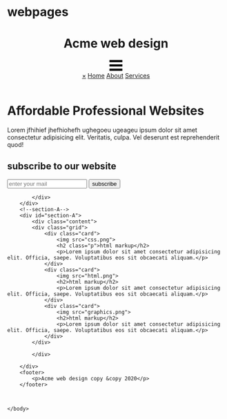 # webpages<!DOCTYPE html>
<html lang="eng">
    <head>
        <meta charset="UFT -8">
        <meta name="viewport" content="width=device-width,initail-scale=1.0">
        <meta http-equiv="X-UA-compatible" content="ie=egde">
        <title>website design</title>
        <link rel="stylesheet" href="coding.css">
        <script>
            function openSlideMenu(){
               document.getElementById("inside-menu").style.width='250px';
               document.getElementById("content").style.marginLeft='250px';
            }
            function closeSlideMenu(){
               document.getElementById("inside-menu").style.width='0';
               document.getElementById("content").style.marginLeft='0';
            }
        </script>
    </head>
    <body>
        <!--header-->
        <header>
            <div class="content">
            <h1><span class="highlight">Acme</span> web design</h1>
            </div>
            <div class="content" id="content">
               <span id="side-menu">
                   <a href="#" onclick="openSlideMenu()">
                   <svg width="30" height="30">
                       <path d="M0,5 30,5" stroke="black" stroke-width="5"></path>
                       <path d="M0,15 30,15" stroke="black" stroke-width="5"></path>
                       <path d="M0,25 30,25" stroke="black" stroke-width="5"></path>
                    </svg>
                    </a>
               </span>
                <div id="inside-menu" class="inside-menu">
                    <a href="#" class="close-btn"onclick="closeSlideMenu()">&times;</a>
                    <a href="coding.html">Home</a>
                    <a href="coding-a.html">About</a>
                    <a class="current" href="coding-s.html">Services</a>
                </div>
           </div>
        </header>
        <!--showcase--->
        <div id="showcase">
            <div class="pic"></div>
            <div class="content">
                <h1>Affordable Professional Websites</h1>
                <p>Lorem jfhihief jhefhiohefh ughegoeu ugeageu  ipsum dolor sit amet consectetur adipisicing elit. Veritatis, culpa. Vel deserunt est reprehenderit quod!</p>
             </div>
        </div>
        <!--newsletter-->
        <div id="newsletter">
             <div class="content">
                 <h2>subscribe to our website</h2>
                 <form>
                     <input type="text" name="enter your mail" placeholder="enter your mail">
                     <input class="btn" type="submit" value="subscribe">
                </form>

            </div>
        </div>
        <!--section-A-->
        <div id="section-A">
            <div class="content">
            <div class="grid">
                <div class="card">
                    <img src="css.png">
                    <h2 class="p">html markup</h2>
                    <p>Lorem ipsum dolor sit amet consectetur adipisicing elit. Officia, saepe. Voluptatibus eos sit obcaecati aliquam.</p>
                </div>
                <div class="card">
                    <img src="html.png">
                    <h2>html markup</h2>
                    <p>Lorem ipsum dolor sit amet consectetur adipisicing elit. Officia, saepe. Voluptatibus eos sit obcaecati aliquam.</p>
                </div>
                <div class="card">
                    <img src="graphics.png">
                    <h2>html markup</h2>
                    <p>Lorem ipsum dolor sit amet consectetur adipisicing elit. Officia, saepe. Voluptatibus eos sit obcaecati aliquam.</p>
                </div>
            </div>

            </div>

        </div>
        <footer>
            <p>Acme web design copy &copy 2020</p>
        </footer>
        


    </body>
</html>


